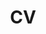 ---
layout: cv
permalink: /cv/
title: CV
nav: true
nav_order: 5
cv_pdf: cv.pdf
description: Here you can find my CV in pdf.
# toc:
#   sidebar: left
---